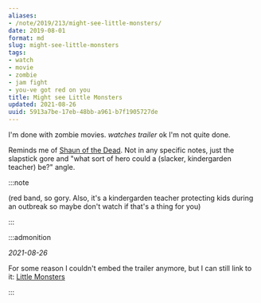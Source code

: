 ```yaml
---
aliases:
- /note/2019/213/might-see-little-monsters/
date: 2019-08-01
format: md
slug: might-see-little-monsters
tags:
- watch
- movie
- zombie
- jam fight
- you-ve got red on you
title: Might see Little Monsters
updated: 2021-08-26
uuid: 5913a7be-17eb-48bb-a961-b7f1905727de
---
```


I'm done with zombie movies.  *watches trailer* ok I'm not quite done.

Reminds me of [Shaun of the Dead][shaun-of-the-dead]. Not in any specific
notes, just the slapstick gore and "what sort of hero could a (slacker,
kindergarden teacher) be?" angle.

:::note

(red band, so gory. Also, it's a kindergarden teacher protecting kids
during an outbreak so maybe don't watch if that's a thing for you)

:::

:::admonition

*2021-08-26*

For some reason I couldn't embed the trailer anymore, but I can still link to
it: [Little Monsters][little-monsters]

:::

[shaun-of-the-dead]: https://youtu.be/Ne7ZA1bCz4Q
[little-monsters]: https://youtu.be/8d1KP-OhBP4